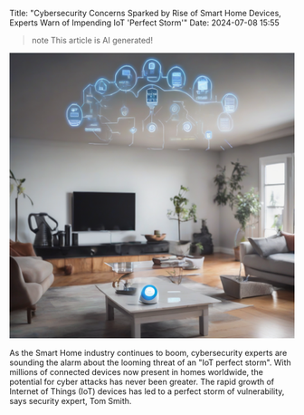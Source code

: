 Title: "Cybersecurity Concerns Sparked by Rise of Smart Home Devices, Experts Warn of Impending IoT 'Perfect Storm'"
Date: 2024-07-08 15:55

> note
> This article is AI generated!

![Alt Text](images/2024-07-08-cybersecurity-concerns-sparked-by-rise-of-smart-home-devices-experts-warn-of-impending-iot-perfect-storm.png)

As the Smart Home industry continues to boom, cybersecurity experts are sounding the alarm about the looming threat of an "IoT perfect storm". With millions of connected devices now present in homes worldwide, the potential for cyber attacks has never been greater. The rapid growth of Internet of Things (IoT) devices has led to a perfect storm of vulnerability, says security expert, Tom Smith.
